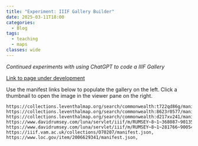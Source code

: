 ```yaml
---
title: "Experiment: IIIF Gallery Builder"
date: 2025-03-11T18:00
categories:
  - Blog
tags:
  - teaching
  - maps
classes: wide
---
```

*Continued experiments with using ChatGPT to code a IIIF Gallery*



[Link to page under development](https://kristinallarsen.github.io/gallery-builder/)
  


Use the manifest links below to populate the gallery on the left. Click a thumbnail to open the image in the viewer pane on the right. 

```
https://collections.leventhalmap.org/search/commonwealth:t722qd86g/manifest,
https://collections.leventhalmap.org/search/commonwealth:8623r0577/manifest,
https://collections.leventhalmap.org/search/commonwealth:d217xv241/manifest,
https://www.davidrumsey.com/luna/servlet/iiif/m/RUMSEY~8~1~368087~90135375/manifest,
https://www.davidrumsey.com/luna/servlet/iiif/m/RUMSEY~8~1~281766~90054435/manifest,
https://iiif.vam.ac.uk/collections/O70207/manifest.json,
https://www.loc.gov/item/2006629341/manifest.json,

```

